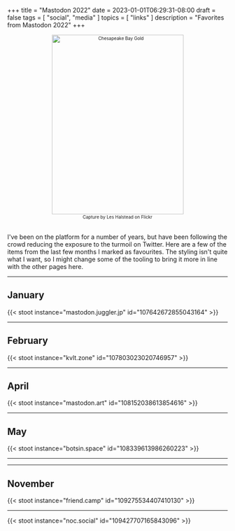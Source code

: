 +++
title = "Mastodon 2022"
date = 2023-01-01T06:29:31-08:00
draft = false
tags = [
  "social",
  "media"
]
topics = [
  "links"
]
description = "Favorites from Mastodon 2022"
+++
<div align="center" style="font-size:x-small"><img src="https://milkfish08.s3.amazonaws.com/photo/blog/abovethefold/50954363032_bbb5c10870_k.jpg" width="301" height="410" alt="Chesapeake Bay Gold"
title="Chesapeake Bay Gold" /><br />
Capture by Les Halstead on Flickr</div><br clear="all" />
<!-- https://www.flickr.com/photos/lhalstead/50954363032 -->

I've been on the platform for a number of years, but have been following the crowd reducing the exposure to the turmoil on Twitter. Here are a few of the items from the last few months I marked as favourites. The styling isn't quite what I want, so I might change some of the tooling to bring it more in line with the other pages here.

---
## January
{{< stoot instance="mastodon.juggler.jp" id="107642672855043164" >}}

---
## February
{{< stoot instance="kvlt.zone" id="107803023020746957" >}}

---
## April
{{< stoot instance="mastodon.art" id="108152038613854616" >}}

---
## May
{{< stoot instance="botsin.space" id="108339613986260223" >}}<hr>

---
## November
{{< stoot instance="friend.camp" id="109275534407410130" >}}<hr>
{{< stoot instance="noc.social" id="109427707165843096" >}}



